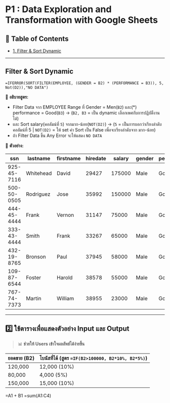 # P1 : Data Exploration and Transformation with Google Sheets

## 📌 Table of Contents
- [1. Filter & Sort Dynamic](#Filter-&-Sort-Dynamic)
---

## Filter & Sort Dynamic
```excel
=IFERROR(SORT(FILTER(EMPLOYEE, (GENDER = B2) * (PERFORMANCE = B3)), 5, Not(D2)),"NO DATA")
```
📌 **อธิบายสูตร:**  
- Filter Data จาก EMPLOYEE Range ที่ Gender = Men(`B2`) และ(*) performance = Good(`B3`) -> (`B2, B3` = เป็น dynamic เลือกเพศกับการปฏิบัตืงานได้)
- และ Sort salary(คอลัมน์ที่ `5`) จากมาก-น้อย(`NOT(D2)`) -> (`5` = เป็นการบอกว่าเรียงลำดับคอลัมน์ที่ 5 | `NOT(D2)` = ให้ set ค่า Sort เป็น False เพื่อจะเรียงลำดับจาก มาก-น้อย)
- ถ้า Filter Data ขึ้น Any Error จะให้แสดง `NO DATA`

📌 **ตัวอย่าง:**  

| ssn         | lastname  | firstname | hiredate | salary | gender | performance |
|-------------|-----------|-----------|----------|--------|--------|-------------|
| 925-45-7116 | Whitehead | David     | 29427    | 175000 | Male   | Good        |
| 500-50-0505 | Rodriguez | Jose      | 35992    | 150000 | Male   | Good        |
| 444-45-4444 | Frank     | Vernon    | 31147    | 75000  | Male   | Good        |
| 333-43-4444 | Smith     | Frank     | 33267    | 65000  | Male   | Good        |
| 432-19-8765 | Bronson   | Paul      | 37945    | 58000  | Male   | Good        |
| 109-87-6544 | Foster    | Harold    | 38578    | 55000  | Male   | Good        |
| 767-74-7373 | Martin    | William   | 38955    | 23000  | Male   | Good        |

---

## **2️⃣ ใช้ตารางเพื่อแสดงตัวอย่าง Input และ Output**  
> 📊 **ช่วยให้ Users เข้าใจผลลัพธ์ได้ง่ายขึ้น**  

| ยอดขาย (B2) | โบนัสที่ได้ (สูตร `=IF(B2>100000, B2*10%, B2*5%)`) |
|-------------|-------------------------------------|
| 120,000     | 12,000 (10%) |
| 80,000      | 4,000 (5%) |
| 150,000     | 15,000 (10%) |

=A1 + B1
=sum(A1:C4)


